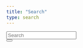 ```yaml
---
title: "Search"
type: search
---
```

<script id="searchResultsTmpl" type="text/x-handlebars-template">
    {{#if hits}}
        <div class="row">
            <div class="col-lg-6">
                <h3>Results</h3>
            </div>
            <div class="col-lg-6">
                <br/><small>{{message}}</small>
            </div>
        </div>
        {{#each hits as |hit|}}
            {{> searchResultTmpl hit}}
        {{/each}}
    {{else}}
    <nav class="level">
        <div class="level-left">
            <div class="level-item">
                <h3 class="title is-3">No Results</h3>
            </div>
        </div>
    </nav>
    {{/if}}
    <div class="row">
        <div class="col-lg-2 col-lg-offset-5">
            {{#if previousPage}}
            <button type="button" class="btn btn-sm" onclick="jumpToPage({{previousPage}})">&laquo; Previous</button>
            {{/if}}
            {{#if nextPage}}
            <button type="button" class="btn btn-sm" onclick="jumpToPage({{nextPage}})">Next &raquo;</button>
            {{/if}}
        </div>
    </div>
</script>
<script id="searchResultTmpl" type="text/x-handlebars-template">
    {{> resultTmpl }}
</script>
<script id="resultTmpl" type="text/x-handlebars-template">
    <div class="well">
        <a href="{{id}}">{{document.title}}</a>
        <button type="button" class="badge is-dark is-pulled-right" onclick="return toggleScore('{{toHTMLID id}}')">{{roundScore score}}</button>
        <p>{{{document.content}}}</p>
        <div id="score-{{toHTMLID id}}" style="display:none">
            <strong>Score Explanation</strong>
            <ul class="tree">
                {{> searchResultExplanationTmpl explanation}}
            </ul>
        </div>
    </div>
</script>
<script id="searchResultExplanationTmpl" type="text/x-handlebars-template">
    <li><span class="is-size-7">{{value}} - {{message}}</span>
        {{#if children}}
            <ul>
                {{#each children as |child|}}
                    {{> searchResultExplanationTmpl child}}
                {{/each}}
            </ul>
        {{/if}}
    </li>
</script>
<script id="aggregationsTmpl" type="text/x-handlebars-template">
    {{#if hits}}
        <h4 class="title is-4">Filter</h4>
        {{#if aggregations}}
            {{#each aggregations as |aggregation|}}
                {{#if aggregation.values}}
                    {{> aggregationTmpl aggregation}}
                {{/if}}
        {{/each}}
        {{/if}}
    {{/if}}
</script>
<script id="aggregationTmpl" type="text/x-handlebars-template">
    <div class="well">
        <strong>{{display_name}}</strong>
        {{#each values as |value|}}
            {{#if value.count}}
            <div class="checkbox">
                <label>
                    {{#if value.filtered}}
                    <input name="f_{{../filter_name}}" value="{{value.filter_name}}" checked type="checkbox" onclick="resubmit()" style="vertical-align: middle;">
                    {{else}}
                    <input name="f_{{../filter_name}}" value="{{value.filter_name}}" type="checkbox" onclick="resubmit()" style="vertical-align: middle;">
                    {{/if}}
                    <small style="vertical-align: top;">{{value.display_name}} ({{value.count}})</small>
                </label>
            </div>
            {{/if}}
        {{/each}}
    </div>
</script>

<form action="/search" method="get" id="searchForm">
<input id="page" name="p" value="1" type="hidden"/>
<div class="input-group">
    <input id="query" name="q" type="text" class="form-control input-lg" placeholder="Search" />
    <div class="input-group-btn">
        <button id="searchButton" class="btn btn-lg" type="submit">
            <i class="glyphicon glyphicon-search"></i>
        </button>
    </div>
</div>


<div class="row">
    <div id="searchResultsArea" class="col-lg-9">
    </div>
    <div id="aggregationsArea" class="col-lg-3">
    </div>
</div>

</form>